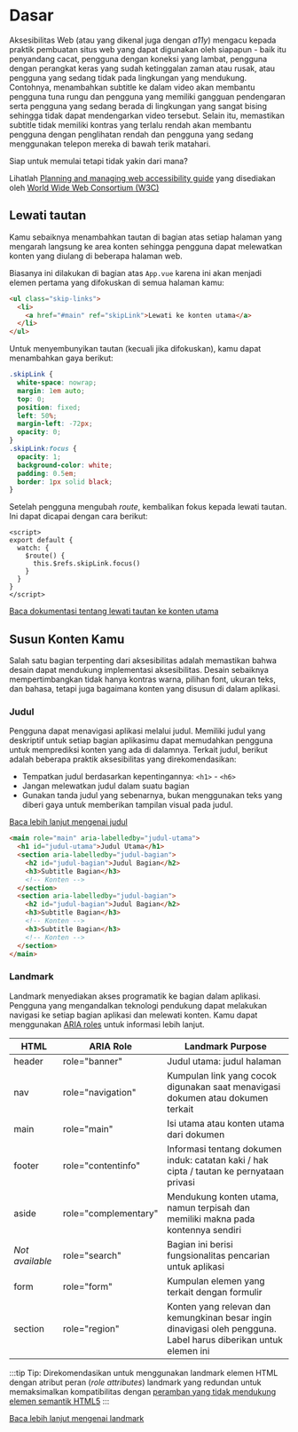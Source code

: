 # Dasar

Aksesibilitas Web (atau yang dikenal juga dengan _a11y_) mengacu kepada praktik pembuatan situs web yang dapat digunakan oleh siapapun - baik itu penyandang cacat, pengguna dengan koneksi yang lambat, pengguna dengan perangkat keras yang sudah ketinggalan zaman atau rusak, atau pengguna yang sedang tidak pada lingkungan yang mendukung. Contohnya, menambahkan subtitle ke dalam video akan membantu pengguna tuna rungu dan pengguna yang memiliki gangguan pendengaran serta pengguna yang sedang berada di lingkungan yang sangat bising sehingga tidak dapat mendengarkan video tersebut. Selain itu, memastikan subtitle tidak memiliki kontras yang terlalu rendah akan membantu pengguna dengan penglihatan rendah dan pengguna yang sedang menggunakan telepon mereka di bawah terik matahari.

Siap untuk memulai tetapi tidak yakin dari mana?

Lihatlah [Planning and managing web accessibility guide](https://www.w3.org/WAI/planning-and-managing/) yang disediakan oleh [World Wide Web Consortium (W3C)](https://www.w3.org/)

## Lewati tautan

Kamu sebaiknya menambahkan tautan di bagian atas setiap halaman yang mengarah langsung ke area konten sehingga pengguna dapat melewatkan konten yang diulang di beberapa halaman web.

Biasanya ini dilakukan di bagian atas `App.vue` karena ini akan menjadi elemen pertama yang difokuskan di semua halaman kamu:

```html
<ul class="skip-links">
  <li>
    <a href="#main" ref="skipLink">Lewati ke konten utama</a>
  </li>
</ul>
```

Untuk menyembunyikan tautan (kecuali jika difokuskan), kamu dapat menambahkan gaya berikut:

```css
.skipLink {
  white-space: nowrap;
  margin: 1em auto;
  top: 0;
  position: fixed;
  left: 50%;
  margin-left: -72px;
  opacity: 0;
}
.skipLink:focus {
  opacity: 1;
  background-color: white;
  padding: 0.5em;
  border: 1px solid black;
}
```

Setelah pengguna mengubah _route_, kembalikan fokus kepada lewati tautan. Ini dapat dicapai dengan cara berikut:

```vue
<script>
export default {
  watch: {
    $route() {
      this.$refs.skipLink.focus()
    }
  }
}
</script>
```

<common-codepen-snippet title="Skip to Main" slug="VwepxJa" :height="350" tab="js,result" :team="false" user="mlama007" name="Maria" theme="light" :preview="false" :editable="false" />

[Baca dokumentasi tentang lewati tautan ke konten utama](https://www.w3.org/WAI/WCAG21/Techniques/general/G1.html)

## Susun Konten Kamu

Salah satu bagian terpenting dari aksesibilitas adalah memastikan bahwa desain dapat mendukung implementasi aksesibilitas. Desain sebaiknya mempertimbangkan tidak hanya kontras warna, pilihan font, ukuran teks, dan bahasa, tetapi juga bagaimana konten yang disusun di dalam aplikasi.

### Judul

Pengguna dapat menavigasi aplikasi melalui judul. Memiliki judul yang deskriptif untuk setiap bagian aplikasimu dapat memudahkan pengguna untuk memprediksi konten yang ada di dalamnya. Terkait judul, berikut adalah beberapa praktik aksesibilitas yang direkomendasikan:

- Tempatkan judul berdasarkan kepentingannya: `<h1>` - `<h6>`
- Jangan melewatkan judul dalam suatu bagian
- Gunakan tanda judul yang sebenarnya, bukan menggunakan teks yang diberi gaya untuk memberikan tampilan visual pada judul.

[Baca lebih lanjut mengenai judul](https://www.w3.org/TR/UNDERSTANDING-WCAG20/navigation-mechanisms-descriptive.html)

```html
<main role="main" aria-labelledby="judul-utama">
  <h1 id="judul-utama">Judul Utama</h1>
  <section aria-labelledby="judul-bagian">
    <h2 id="judul-bagian">Judul Bagian</h2>
    <h3>Subtitle Bagian</h3>
    <!-- Konten -->
  </section>
  <section aria-labelledby="judul-bagian">
    <h2 id="judul-bagian">Judul Bagian</h2>
    <h3>Subtitle Bagian</h3>
    <!-- Konten -->
    <h3>Subtitle Bagian</h3>
    <!-- Konten -->
  </section>
</main>
```

### Landmark

Landmark menyediakan akses programatik ke bagian dalam aplikasi. Pengguna yang mengandalkan teknologi pendukung dapat melakukan navigasi ke setiap bagian aplikasi dan melewati konten. Kamu dapat menggunakan [ARIA roles](https://developer.mozilla.org/en-US/docs/Web/Accessibility/ARIA/Roles) untuk informasi lebih lanjut.

| HTML            | ARIA Role            | Landmark Purpose                                                                                                 |
| --------------- | -------------------- | ---------------------------------------------------------------------------------------------------------------- |
| header          | role="banner"        | Judul utama: judul halaman                                                                                       |
| nav             | role="navigation"    | Kumpulan link yang cocok digunakan saat menavigasi dokumen atau dokumen terkait                                  |
| main            | role="main"          | Isi utama atau konten utama dari dokumen                                                                         |
| footer          | role="contentinfo"   | Informasi tentang dokumen induk: catatan kaki / hak cipta / tautan ke pernyataan privasi                         |
| aside           | role="complementary" | Mendukung konten utama, namun terpisah dan memiliki makna pada kontennya sendiri                                 |
| _Not available_ | role="search"        | Bagian ini berisi fungsionalitas pencarian untuk aplikasi                                                        |
| form            | role="form"          | Kumpulan elemen yang terkait dengan formulir                                                                     |
| section         | role="region"        | Konten yang relevan dan kemungkinan besar ingin dinavigasi oleh pengguna. Label harus diberikan untuk elemen ini |

:::tip Tip:
Direkomendasikan untuk menggunakan landmark elemen HTML dengan atribut peran (_role attributes_) landmark yang redundan untuk memaksimalkan kompatibilitas dengan [peramban yang tidak mendukung elemen semantik HTML5](https://caniuse.com/#feat=html5semantic)
:::

[Baca lebih lanjut mengenai landmark](https://www.w3.org/TR/wai-aria-1.2/#landmark_roles)
